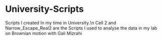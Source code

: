 # University-Scripts
Scripts I created In my time in University.\n
Cell 2 and Narrow_Escape_Real2 are the Scripts I used to analyse the data in my lab on Brownian motion with Gali Mizrahi
